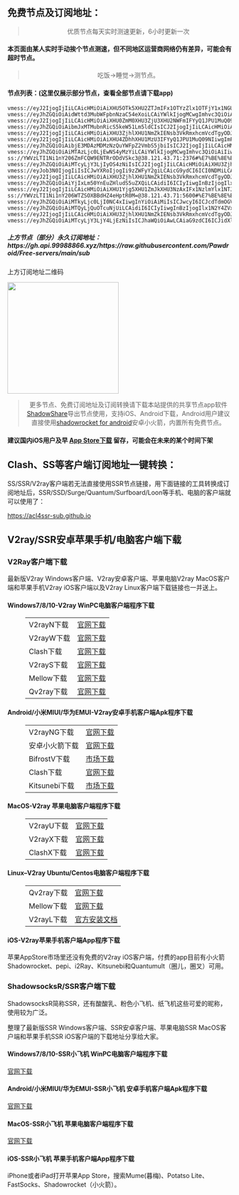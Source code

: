 
<h2>免费节点及订阅地址：</h2>
<blockquote>
<p style="text-align: center;">优质节点每天实时测速更新，6小时更新一次</p>
</blockquote>
<h4>本页面由某人实时手动挨个节点测速，但不同地区运营商网络仍有差异，可能会有超时节点。</h4>
<blockquote>
<p style="text-align: center;">吃饭->睡觉->测节点。</p>
</blockquote>
<h4>节点列表：(这里仅展示部分节点，查看全部节点请下载app)</h4>

```vmess://eyJ2IjogIjIiLCAicHMiOiAiXHU3ZjhlXHU1NmZkIENsb3VkRmxhcmVcdTgyODJcdTcwYjkiLCAiYWRkIjogIm1sMi5zaGFiaWppY2hhbmcuY29tIiwgInBvcnQiOiAiODAiLCAiaWQiOiAiMTBlYTNiMmEtYjYxNS00NWYxLWIxYjctYzYyYmFmZThjODBjIiwgImFpZCI6ICIwIiwgInNjeSI6ICJhdXRvIiwgIm5ldCI6ICJ3cyIsICJ0eXBlIjogIm5vbmUiLCAiaG9zdCI6ICJtbDIuc2hhYmlqaWNoYW5nLmNvbSIsICJwYXRoIjogIi8iLCAidGxzIjogIiIsICJzbmkiOiAiIiwgImFscG4iOiAiIn0=
vmess://eyJ2IjogIjIiLCAicHMiOiAiXHU5OTk5XHU2ZTJmIFx1OTYzZlx1OTFjY1x1NGU5MSIsICJhZGQiOiAibjE2OTk5NzQ2MTMuYWFpZ2VmbS5jbiIsICJwb3J0IjogIjQ0MyIsICJpZCI6ICI5OGUxNDViNy0zNWZmLTQzMDktYWE1ZS1mZDYxMDdmMTk5ZWIiLCAiYWlkIjogIjAiLCAic2N5IjogImF1dG8iLCAibmV0IjogIndzIiwgInR5cGUiOiAibm9uZSIsICJob3N0IjogIm4xNjk5OTc0NjEzLmFhaWdlZm0uY24iLCAicGF0aCI6ICIvIiwgInRscyI6ICJ0bHMiLCAic25pIjogIiIsICJhbHBuIjogIiJ9
vmess://eyJhZGQiOiAidWttd3MubWFpbnNzaC54eXoiLCAiYWlkIjogMCwgImhvc3QiOiAicG1zYy5wdWJnbW9iaWxlLmNvbSIsICJpZCI6ICI1OTM0MTkwNC0xNGU0LTQ3ZTAtYjg5Yi0wNzc3OTU0ODJlZTIiLCAibmV0IjogIndzIiwgInBhdGgiOiAiL3ZtZXNzIiwgInBvcnQiOiA0NDMsICJwcyI6ICJcdTdmOGVcdTU2ZmQgVjJDUk9TUy5DT00iLCAidGxzIjogInRscyIsICJ0eXBlIjogImF1dG8iLCAic2VjdXJpdHkiOiAiYXV0byIsICJza2lwLWNlcnQtdmVyaWZ5IjogdHJ1ZSwgInNuaSI6ICIifQ==
vmess://eyJ2IjogIjIiLCAicHMiOiAiXHU0ZmM0XHU3ZjU3XHU2NWFmIFYyQ1JPU1MuQ09NIiwgImFkZCI6ICIyMTcuMTk2LjEwMS4xMjUiLCAicG9ydCI6ICI4MDgwIiwgImlkIjogIjc1MmEzMTU5LWJmMzctNDg3ZS1iNmMwLWI2YjIwNmU4ZWU5ZSIsICJhaWQiOiAiMCIsICJzY3kiOiAiYXV0byIsICJuZXQiOiAid3MiLCAidHlwZSI6ICJub25lIiwgImhvc3QiOiAiIiwgInBhdGgiOiAiLyIsICJ0bHMiOiAiIiwgInNuaSI6ICIiLCAiYWxwbiI6ICIifQ==
vmess://eyJhZGQiOiAibmJxMTMubnRicS5keW51Lm5ldCIsICJ2IjogIjIiLCAicHMiOiAiXHU1M2YwXHU2ZTdlXHU3NzAxXHU2ODQzXHU1NmVkXHU1ZTAyIFx1NGUyZFx1NTM0ZVx1NzUzNVx1NGZlMSIsICJwb3J0IjogNDQzLCAiaWQiOiAiMmFmMjc3MGItMGE4Yy00MmJjLWFjMmItMzMxYmJhODRlN2ViIiwgImFpZCI6ICIwIiwgIm5ldCI6ICJ3cyIsICJ0eXBlIjogIiIsICJob3N0IjogIm5icTEzLm50YnEuZHludS5uZXQiLCAicGF0aCI6ICIvYjEzIiwgInRscyI6ICJ0bHMifQ==
vmess://eyJ2IjogIjIiLCAicHMiOiAiXHU3ZjhlXHU1NmZkIENsb3VkRmxhcmVcdTgyODJcdTcwYjkiLCAiYWRkIjogImNjMi5zaGFiaWppY2hhbmcuY29tIiwgInBvcnQiOiAiODAiLCAiaWQiOiAiNTYyNzhhMWEtYzdjYy00NTlmLWIwMGMtMzAzN2U0Zjk5NTkwIiwgImFpZCI6ICIwIiwgInNjeSI6ICJhdXRvIiwgIm5ldCI6ICJ3cyIsICJ0eXBlIjogIm5vbmUiLCAiaG9zdCI6ICJjYzIuc2hhYmlqaWNoYW5nLmNvbSIsICJwYXRoIjogIi8iLCAidGxzIjogIiIsICJzbmkiOiAiIiwgImFscG4iOiAiIn0=
vmess://eyJ2IjogIjIiLCAicHMiOiAiXHU4ZDhhXHU1MzU3IFYyQ1JPU1MuQ09NIiwgImFkZCI6ICIxMDMuNzQuMTA1LjIzNiIsICJwb3J0IjogIjgwIiwgImlkIjogIjA1NzE3N2RiLWYwMDMtNDBkYy1hMTRiLTQ4OGU4Y2VlZmNhYSIsICJhaWQiOiAiMCIsICJzY3kiOiAiYXV0byIsICJuZXQiOiAid3MiLCAidHlwZSI6ICJub25lIiwgImhvc3QiOiAiIiwgInBhdGgiOiAiL3ppbmdmYXN0LnZuIiwgInRscyI6ICIiLCAic25pIjogIiIsICJhbHBuIjogIiJ9
vmess://eyJhZGQiOiAibjE3MDAzMDMzNzQuYWFpZ2VmbS5jbiIsICJ2IjogIjIiLCAicHMiOiAiXHU5OTk5XHU2ZTJmIFx1OTYzZlx1OTFjY1x1NGU5MSIsICJwb3J0IjogNDQzLCAiaWQiOiAiMDcxMjFiNmMtZmZmZS00NmE2LWE5NTEtYmFhMzc3NmZlNDZmIiwgImFpZCI6ICIwIiwgIm5ldCI6ICJ3cyIsICJ0eXBlIjogIiIsICJob3N0IjogIm4xNzAwMzAzMzc0LmFhaWdlZm0uY24iLCAicGF0aCI6ICIvIiwgInRscyI6ICJ0bHMifQ==
vmess://eyJhZGQiOiAiMTAzLjc0LjEwNS4yMzYiLCAiYWlkIjogMCwgImhvc3QiOiAiIiwgImlkIjogIjA1NzE3N2RiLWYwMDMtNDBkYy1hMTRiLTQ4OGU4Y2VlZmNhYSIsICJuZXQiOiAid3MiLCAicGF0aCI6ICIvemluZ2Zhc3Qudm4iLCAicG9ydCI6IDgwLCAicHMiOiAiXHU4ZDhhXHU1MzU3IFYyQ1JPU1MuQ09NIiwgInRscyI6ICIiLCAidHlwZSI6ICJhdXRvIiwgInNlY3VyaXR5IjogImF1dG8iLCAic2tpcC1jZXJ0LXZlcmlmeSI6IHRydWUsICJzbmkiOiAiIn0=
ss://YWVzLTI1Ni1nY206ZmFCQW9ENTRrODdVSkc3@38.121.43.71:2376#%E7%BE%8E%E5%9B%BD+%E5%8D%8E%E7%9B%9B%E9%A1%BFCogent%E9%80%9A%E4%BF%A1%E5%85%AC%E5%8F%B8
vmess://eyJhZGQiOiAiMTcyLjY3LjIyOS4zNiIsICJ2IjogIjIiLCAicHMiOiAiXHU3ZjhlXHU1NmZkIENsb3VkRmxhcmVcdTgyODJcdTcwYjkiLCAicG9ydCI6IDIwODYsICJpZCI6ICI1OGZlMTU0Mi01MjkwLTQwYWQtODE1YS03NzcwN2E4MWFmZTUiLCAiYWlkIjogIjAiLCAibmV0IjogIndzIiwgInR5cGUiOiAiIiwgImhvc3QiOiAiY2E2LnRlaG1lMTAwLmZ1biIsICJwYXRoIjogIi9JT2ViaExNaGwxQ1RiRkhiTDk1bXlmUlgyIiwgInRscyI6ICIiLCAic25pIjogIiIsICJhbHBuIjogIiIsICJmcCI6ICIiLCAic2N5IjogIiJ9
vmess://eyJob3N0IjogIiIsICJwYXRoIjogIi9zZWFyY2giLCAicG9ydCI6ICI0NDMiLCAidGxzIjogInRscyIsICJwcyI6ICJcdTdmOGVcdTU2ZmQgQ2xvdWRGbGFyZVx1ODI4Mlx1NzBiOSIsICJpZCI6ICIxMjc5N2Y0Yy04YmI0LTExZWUtODQ1OC0wMDE2M2U0OTIxOWUiLCAiYWRkIjogInR0dHQuc3NmcmVlLnJ1IiwgInYiOiAiMiIsICJhaWQiOiAiMCIsICJuZXQiOiAid3MiLCAidHlwZSI6ICJub25lIn0=
vmess://eyJ2IjogIjIiLCAicHMiOiAiXHU3ZjhlXHU1NmZkIENsb3VkRmxhcmVcdTgyODJcdTcwYjkiLCAiYWRkIjogImNmMS5vcGVueGFpLmxpbmsiLCAicG9ydCI6ICI4MDgwIiwgImlkIjogIjIxODk5NmUwLTVhNmUtNDgwNi04MTA2LTZiN2I0MmU2ZDBkNiIsICJhaWQiOiAiMCIsICJzY3kiOiAiYXV0byIsICJuZXQiOiAid3MiLCAidHlwZSI6ICJub25lIiwgImhvc3QiOiAiZXU0Lm9wZW54YWkubGluayIsICJwYXRoIjogIi8iLCAidGxzIjogIiIsICJzbmkiOiAiIiwgImFscG4iOiAiIn0=
vmess://eyJhZGQiOiAiYjIxLm50YnEuZHludS5uZXQiLCAidiI6ICIyIiwgInBzIjogIlx1NTNmMFx1NmU3ZVx1NzcwMVx1Njg0M1x1NTZlZFx1NWUwMiBcdTRlMmRcdTUzNGVcdTc1MzVcdTRmZTEiLCAicG9ydCI6IDQ0MywgImlkIjogIjJhZjI3NzBiLTBhOGMtNDJiYy1hYzJiLTMzMWJiYTg0ZTdlYiIsICJhaWQiOiAiMCIsICJuZXQiOiAid3MiLCAidHlwZSI6ICIiLCAiaG9zdCI6ICJiMjEubnRicS5keW51Lm5ldCIsICJwYXRoIjogIi9iMjEiLCAidGxzIjogInRscyJ9
vmess://eyJ2IjogIjIiLCAicHMiOiAiXHU1Yjg5XHU1ZmJkXHU3NzAxIFx1NzlmYlx1NTJhOFx1NjU3MFx1NjM2ZVx1NGUwYVx1N2Y1MVx1NTE2Y1x1NTE3MVx1NTFmYVx1NTNlMyIsICJhZGQiOiAiMTEyLjI5Ljk0LjIzIiwgInBvcnQiOiAiNDM1MjYiLCAidHlwZSI6ICJub25lIiwgImlkIjogIjIxYTliZmYyLTcyZGUtNGU2Mi05M2ZmLThiMTU5ZjY2ZDg3NSIsICJhaWQiOiAiNjQiLCAibmV0IjogInRjcCIsICJwYXRoIjogIi8iLCAiaG9zdCI6ICIiLCAidGxzIjogIiJ9
ss://YWVzLTI1Ni1nY206WTZSOXBBdHZ4eHptR0M=@38.121.43.71:5600#%E7%BE%8E%E5%9B%BD+%E5%8D%8E%E7%9B%9B%E9%A1%BFCogent%E9%80%9A%E4%BF%A1%E5%85%AC%E5%8F%B8
vmess://eyJhZGQiOiAiMTkyLjc0LjI0NC4xIiwgInYiOiAiMiIsICJwcyI6ICJcdTdmOGVcdTU2ZmQgXHU1MmEwXHU1MjI5XHU3OThmXHU1YzNjXHU0ZTlhXHU1ZGRlXHU1NzIzXHU0ZjU1XHU1ODVlUEVHIFRFQ0hcdTY1NzBcdTYzNmVcdTRlMmRcdTVmYzMiLCAicG9ydCI6IDMwMDAwLCAiaWQiOiAiNDE4MDQ4YWYtYTI5My00Yjk5LTliMGMtOThjYTM1ODBkZDI0IiwgImFpZCI6ICI2NCIsICJuZXQiOiAid3MiLCAidHlwZSI6ICIiLCAiaG9zdCI6ICJ3d3cuNTQxNDY5OTkueHl6IiwgInBhdGgiOiAiL3BhdGgvMTcwMDQwMzYzNDk4NCIsICJ0bHMiOiAidGxzIn0=
vmess://eyJhZGQiOiAiMTQyLjQuOTcuNjUiLCAidiI6ICIyIiwgInBzIjogIlx1N2Y4ZVx1NTZmZCBcdTUyYTBcdTUyMjlcdTc5OGZcdTVjM2NcdTRlOWFcdTVkZGVcdTU3MjNcdTRmNTVcdTU4NWVQRUcgVEVDSCIsICJwb3J0IjogMzAwMDAsICJpZCI6ICI0MTgwNDhhZi1hMjkzLTRiOTktOWIwYy05OGNhMzU4MGRkMjQiLCAiYWlkIjogIjY0IiwgIm5ldCI6ICJ3cyIsICJ0eXBlIjogIiIsICJob3N0IjogInd3dy4zOTgzODI2Ni54eXoiLCAicGF0aCI6ICIvcGF0aC8xNjk5NjI0NzIzMjEzIiwgInRscyI6ICJ0bHMiLCAic25pIjogIiIsICJhbHBuIjogIiIsICJmcCI6ICIiLCAic2N5IjogIiJ9
vmess://eyJ2IjogIjIiLCAicHMiOiAiXHU3ZjhlXHU1NmZkIENsb3VkRmxhcmVcdTgyODJcdTcwYjkiLCAiYWRkIjogImNjMi5zaGFiaWppY2hhbmcuY29tIiwgInBvcnQiOiAiODAiLCAiaWQiOiAiNTYyNzhhMWEtYzdjYy00NTlmLWIwMGMtMzAzN2U0Zjk5NTkwIiwgImFpZCI6ICIwIiwgInNjeSI6ICJhdXRvIiwgIm5ldCI6ICJ3cyIsICJ0eXBlIjogIm5vbmUiLCAiaG9zdCI6ICJjYzIuc2hhYmlqaWNoYW5nLmNvbSIsICJwYXRoIjogIi8iLCAidGxzIjogIiIsICJzbmkiOiAiIiwgImFscG4iOiAiIn0=
vmess://eyJhZGQiOiAiMTcyLjY3LjY4LjEzNiIsICJhaWQiOiAwLCAiaG9zdCI6ICJidXl2bS5paWlvLndpa2kiLCAiaWQiOiAiMDhiMmNlYjEtNTkxNy00MmRhLWIwMmMtMGY5NDI3NTRhYWM2IiwgIm5ldCI6ICJ3cyIsICJwYXRoIjogIi9hcmllcz9lZD0yMDQ4IiwgInBvcnQiOiA4MCwgInBzIjogIlx1N2Y4ZVx1NTZmZCBDbG91ZEZsYXJlXHU4MjgyXHU3MGI5IiwgInRscyI6ICIiLCAidHlwZSI6ICJhdXRvIiwgInNlY3VyaXR5IjogImF1dG8iLCAic2tpcC1jZXJ0LXZlcmlmeSI6IHRydWUsICJzbmkiOiAiIn0=
```
<h5>上方节点（部分）永久订阅地址：https://gh.api.99988866.xyz/https://raw.githubusercontent.com/Pawdroid/Free-servers/main/sub</h5>
<p>上方订阅地址二维码</p>
<img src='https://raw.githubusercontent.com/Pawdroid/Free-servers/main/sub.png' width=250 height=250>
<blockquote style='text-align: center;'>更多节点、免费订阅地址及订阅转换请下载本站提供的共享节点app软件<a href='https://shadowsharing.com'>ShadowShare</a>导出节点使用，支持iOS、Android下载，Android用户建议直接使用<a href='https://github.com/Pawdroid/shadowrocket_for_android'>shadowrocket for android</a>安卓小火箭，内置所有免费节点。</blockquote>
<h4>建议国内iOS用户及早 <a href='https://apps.apple.com/cn/app/shadowshare/id1612647259'>App Store下载</a> 留存，可能会在未来的某个时间下架</h4>

<div class="nv-content-wrap entry-content">
<h2>Clash、SS等客户端订阅地址一键转换：</h2>
<p>SS/SSR/V2ray客户端若无法直接使用SSR节点链接，用下面链接的工具转换成订阅地址后，SSR/SSD/Surge/Quantum/Surfboard/Loon等手机、电脑的客户端就可以使用了：</p>
<p><a href="https://acl4ssr-sub.github.io" target="_blank" rel="noreferrer noopener nofollow">https://acl4ssr-sub.github.io</a></p>
<h2>V2ray/SSR安卓苹果手机/电脑客户端下载</h2>
<h3>V2Ray客户端下载</h3>
<p>最新版V2ray Windows客户端、V2ray安卓客户端、苹果电脑V2ray MacOS客户端和苹果手机V2ray iOS客户端以及V2ray Linux客户端下载链接也一并送上。</p>
<h4>Windows7/8/10-<strong>V2ray WinPC电脑客户端</strong>程序下载</h4>
<figure class="wp-block-table alignwide is-style-stripes"><table><tbody><tr><td>V2rayN下载</td><td><a href="https://github.com/2dust/v2rayN/releases" target="_blank" rel="noreferrer noopener">官网下载</a></td></tr><tr><td>V2rayW下载</td><td><a href="https://github.com/Cenmrev/V2RayW/releases" target="_blank" rel="noreferrer noopener">官网下载</a></td></tr><tr><td>Clash下载</td><td><a href="https://github.com/Fndroid/clash_for_windows_pkg/releases" target="_blank" rel="noreferrer noopener">官网下载</a></td></tr><tr><td>V2rayS下载</td><td><a href="https://github.com/Shinlor/V2RayS/releases" target="_blank" rel="noreferrer noopener">官网下载</a></td></tr><tr><td>Mellow下载</td><td><a href="https://github.com/mellow-io/mellow/releases" target="_blank" rel="noreferrer noopener">官网下载</a></td></tr><tr><td>Qv2ray下载</td><td><a href="https://github.com/Qv2ray/Qv2ray" target="_blank" rel="noreferrer noopener">官网下载</a></td></tr></tbody></table></figure>
<h4><strong>Android/小米MIUI/华为EMUI-V2ray安卓手机客户端</strong>Apk程序下载</h4>
<figure class="wp-block-table alignwide is-style-stripes"><table><tbody><tr><td>V2rayNG下载</td><td><a href="https://github.com/2dust/v2rayNG/releases" target="_blank" rel="noreferrer noopener">官网下载</a></td></tr><tr><td>安卓小火箭下载</td><td><a href="https://github.com/Pawdroid/shadowrocket_for_android/releases" target="_blank" rel="noreferrer noopener">官网下载</a></td></tr><tr><td>BifrostV下载</td><td><a rel="noreferrer noopener" href="https://www.appsapk.com/downloading/latest/com.github.dawndiy.bifrostv-0.6.8.apk" target="_blank">市场下载</a></td></tr><tr><td>Clash下载</td><td><a href="https://github.com/Kr328/ClashForAndroid/releases" target="_blank" rel="noreferrer noopener">官网下载</a></td></tr><tr><td>Kitsunebi下载</td><td><a rel="noreferrer noopener" href="https://apkpure.com/kitsunebi/fun.kitsunebi.kitsunebi4android" target="_blank">市场下载</a></td></tr></tbody></table></figure>
<h4><strong>MacOS-V2ray <strong>苹果电脑</strong>客户端</strong>程序下载</h4>
<figure class="wp-block-table alignwide is-style-stripes"><table><tbody><tr><td>V2rayU下载</td><td><a href="https://github.com/yanue/V2rayU/releases" target="_blank" rel="noreferrer noopener">官网下载</a></td></tr><tr><td>V2rayX下载</td><td><a href="https://github.com/Cenmrev/V2RayX/releases" target="_blank" rel="noreferrer noopener">官网下载</a></td></tr><tr><td>ClashX下载</td><td><a href="https://github.com/yichengchen/clashX/releases" target="_blank" rel="noreferrer noopener">官网下载</a></td></tr></tbody></table></figure>
<h4><strong>Linux</strong>–<strong>V2ray Ubuntu/Centos电脑客户端</strong>程序下载</h4>
<figure class="wp-block-table alignwide is-style-stripes"><table><tbody><tr><td>Qv2ray下载</td><td><a href="https://github.com/Qv2ray/Qv2ray" target="_blank" rel="noreferrer noopener">官网下载</a></td></tr><tr><td>Mellow下载</td><td><a href="https://github.com/mellow-io/mellow/releases" target="_blank" rel="noreferrer noopener">官网下载</a></td></tr><tr><td>V2rayL下载</td><td><a rel="noreferrer noopener" href="https://github.com/jiangxufeng/v2rayL" target="_blank">官方安装文档</a></td></tr></tbody></table></figure>
<h4>iOS-<strong>V2ray苹果<strong>手机客户端</strong>App程序</strong>下载</h4>
<p>苹果AppStore市场里还没有免费的V2ray iOS客户端，付费的app目前有小火箭Shadowrocket、pepi、i2Ray、Kitsunebi和Quantumult（圈儿，圈叉）可用。</p>
<h3>ShadowsocksR/SSR客户端下载</h3>
<p>ShadowsocksR简称SSR，还有酸酸乳、粉色小飞机、纸飞机这些可爱的昵称，使用较为广泛。</p>
<p>整理了最新版SSR Windows客户端、SSR安卓客户端、苹果电脑SSR MacOS客户端和苹果手机SSR iOS客户端的下载地址分享给大家。</p>
<h4><strong>Windows7/8/10-<strong>SSR小飞机 WinPC电脑客户端</strong>程序下载</strong></h4>
<p><a rel="noreferrer noopener" href="https://github.com/shadowsocksrr/shadowsocksr-csharp/releases" target="_blank">官网下载</a></p>
<h4><strong><strong>Android/小米MIUI/华为EMUI-SSR小飞机 安卓手机客户端</strong>Apk程序下载</strong></h4>
<p><a rel="noreferrer noopener" href="https://github.com/shadowsocksrr/shadowsocksr-android/releases" target="_blank">官网下载</a></p>
<h4><strong><strong>MacOS-SSR小飞机 苹果电脑客户端</strong>程序下载</strong></h4>
<p><a href="https://github.com/qinyuhang/ShadowsocksX-NG-R/releases" target="_blank" rel="noreferrer noopener">官网下载</a></p>
<h4><strong>iOS-<strong>SSR小飞机 苹果手机客户端App程序</strong></strong>下载</h4>
<p>iPhone或者iPad打开苹果App Store，搜索Mume(暮梅)、Potatso Lite、FastSocks、Shadowrocket（小火箭）。</p>
